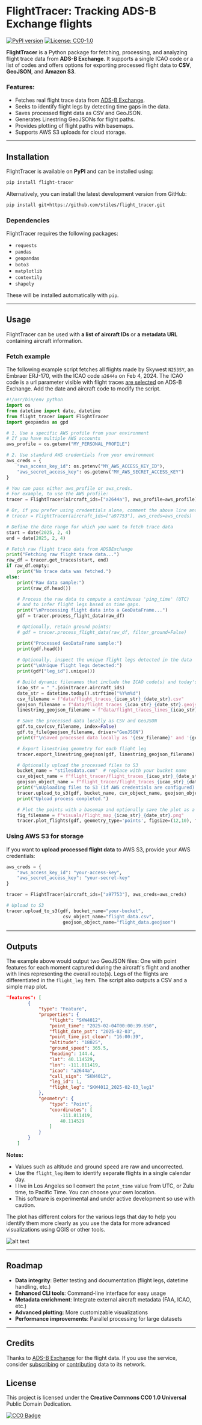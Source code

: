 # FlightTracer: Tracking ADS-B Exchange flights

[![PyPI version](https://img.shields.io/pypi/v/flight-tracer.svg)](https://pypi.org/project/flight-tracer/)
[![License: CC0-1.0](https://licensebuttons.net/p/zero/1.0/88x31.png)](https://creativecommons.org/publicdomain/zero/1.0/)

**FlightTracer** is a Python package for fetching, processing, and analyzing flight trace data from **ADS-B Exchange**. It supports a single ICAO code or a list of codes and offers options for exporting processed flight data to **CSV**, **GeoJSON**, and **Amazon S3**.

### Features:
- Fetches real flight trace data from [ADS-B Exchange](https://globe.adsbexchange.com/).
- Seeks to identify flight legs by detecting time gaps in the data.
- Saves processed flight data as CSV and GeoJSON.
- Generates Linestring GeoJSONs for flight paths.
- Provides plotting of flight paths with basemaps.
- Supports AWS S3 uploads for cloud storage.

---

## **Installation**
FlightTracer is available on **PyPI** and can be installed using:

```bash
pip install flight-tracer
```

Alternatively, you can install the latest development version from GitHub:

```bash
pip install git+https://github.com/stiles/flight_tracer.git
```

### **Dependencies**
FlightTracer requires the following packages:
- `requests`
- `pandas`
- `geopandas`
- `boto3`
- `matplotlib`
- `contextily`
- `shapely`

These will be installed automatically with `pip`.

---

## **Usage**
FlightTracer can be used with **a list of aircraft IDs** or **a metadata URL** containing aircraft information.

### **Fetch example**
The following example script fetches all flights made by Skywest `N253SY`, an Embraer ERJ-170, with the ICAO code `a2644a` on Feb 4, 2024. The ICAO code is a url parameter visible with flight traces [are selected](https://globe.adsbexchange.com/?icao=a2644a) on ADS-B Exchange. Add the date and aircraft code to modify the script.

```python
#!/usr/bin/env python
import os
from datetime import date, datetime
from flight_tracer import FlightTracer
import geopandas as gpd

# 1. Use a specific AWS profile from your environment 
# If you have multiple AWS accounts
aws_profile = os.getenv("MY_PERSONAL_PROFILE")

# 2. Use standard AWS credentials from your environment
aws_creds = {
    "aws_access_key_id": os.getenv("MY_AWS_ACCESS_KEY_ID"),
    "aws_secret_access_key": os.getenv("MY_AWS_SECRET_ACCESS_KEY")
}

# You can pass either aws_profile or aws_creds.
# For example, to use the AWS profile:
tracer = FlightTracer(aircraft_ids=["a2644a"], aws_profile=aws_profile)

# Or, if you prefer using credentials alone, comment the above line and use:
# tracer = FlightTracer(aircraft_ids=["a97753"], aws_creds=aws_creds)

# Define the date range for which you want to fetch trace data
start = date(2025, 2, 4)
end = date(2025, 2, 4)

# Fetch raw flight trace data from ADSBExchange
print("Fetching raw flight trace data...")
raw_df = tracer.get_traces(start, end)
if raw_df.empty:
    print("No trace data was fetched.")
else:
    print("Raw data sample:")
    print(raw_df.head())

    # Process the raw data to compute a continuous 'ping_time' (UTC)
    # and to infer flight legs based on time gaps.
    print("\nProcessing flight data into a GeoDataFrame...")
    gdf = tracer.process_flight_data(raw_df)

    # Optionally, retain ground points: 
    # gdf = tracer.process_flight_data(raw_df, filter_ground=False)

    print("Processed GeoDataFrame sample:")
    print(gdf.head())
    
    # Optionally, inspect the unique flight legs detected in the data
    print("\nUnique flight legs detected:")
    print(gdf["leg_id"].unique())

    # Build dynamic filenames that include the ICAO code(s) and today's date
    icao_str = "_".join(tracer.aircraft_ids)
    date_str = datetime.today().strftime("%Y%m%d")
    csv_filename = f"data/flight_traces_{icao_str}_{date_str}.csv"
    geojson_filename = f"data/flight_traces_{icao_str}_{date_str}.geojson"
    linestring_geojson_filename = f"data/flight_traces_lines_{icao_str}_{date_str}.geojson"

    # Save the processed data locally as CSV and GeoJSON
    gdf.to_csv(csv_filename, index=False)
    gdf.to_file(geojson_filename, driver="GeoJSON")
    print(f"\nSaved processed data locally as '{csv_filename}' and '{geojson_filename}'.")

    # Export linestring geometry for each flight leg
    tracer.export_linestring_geojson(gdf, linestring_geojson_filename)

    # Optionally upload the processed files to S3
    bucket_name = "stilesdata.com"  # replace with your bucket name
    csv_object_name = f"flight_tracer/flight_traces_{icao_str}_{date_str}.csv"
    geojson_object_name = f"flight_tracer/flight_traces_{icao_str}_{date_str}.geojson"
    print("\nUploading files to S3 (if AWS credentials are configured)...")
    tracer.upload_to_s3(gdf, bucket_name, csv_object_name, geojson_object_name)
    print("Upload process completed.")

    # Plot the points with a basemap and optionally save the plot as a PNG
    fig_filename = f"visuals/flight_map_{icao_str}_{date_str}.png"
    tracer.plot_flights(gdf, geometry_type='points', figsize=(12,10), fig_filename=fig_filename)
```

### **Using AWS S3 for storage**
If you want to **upload processed flight data** to AWS S3, provide your AWS credentials:

```python
aws_creds = {
    "aws_access_key_id": "your-access-key",
    "aws_secret_access_key": "your-secret-key"
}

tracer = FlightTracer(aircraft_ids=["a97753"], aws_creds=aws_creds)

# Upload to S3
tracer.upload_to_s3(gdf, bucket_name="your-bucket",
                     csv_object_name="flight_data.csv",
                     geojson_object_name="flight_data.geojson")
```

---

## Outputs

The example above would output two GeoJSON files: One with point features for each moment captured during the aircraft's flight and another with lines representing the overall route(s). Legs of the flights are differentiated in the `flight_leg` item. The script also outputs a CSV and a simple map plot.

```json
"features": [
        {
            "type": "Feature",
            "properties": {
                "flight": "SKW4012",
                "point_time": "2025-02-04T00:00:39.650",
                "flight_date_pst": "2025-02-03",
                "point_time_pst_clean": "16:00:39",
                "altitude": "18025",
                "ground_speed": 365.5,
                "heading": 144.4,
                "lat": 40.114529,
                "lon": -111.811419,
                "icao": "a2644a",
                "call_sign": "SKW4012",
                "leg_id": 1,
                "flight_leg": "SKW4012_2025-02-03_leg1"
            },
            "geometry": {
                "type": "Point",
                "coordinates": [
                    -111.811419,
                    40.114529
                ]
            }
        }
    ]
```

**Notes:**

- Values such as altitude and ground speed are raw and uncorrected. 
- Use the `flight_leg` item to identify separate flights in a single calendar day. 
- I live in Los Angeles so I convert the `point_time` value from UTC, or Zulu time, to Pacific Time. You can choose your own location.
- This software is experimental and under active development so use with caution. 

The plot has different colors for the various legs that day to help you identify them more clearly as you use the data for more advanced visualizations using QGIS or other tools. 

![alt text](visuals/flight_map_a2644a_20250204.png)

---

## **Roadmap**
- **Data integrity**: Better testing and documentation (flight legs, datetime handling, etc.)
- **Enhanced CLI tools**: Command-line interface for easy usage
- **Metadata enrichment**: Integrate external aircraft metadata (FAA, ICAO, etc.)
- **Advanced plotting**: More customizable visualizations
- **Performance improvements**: Parallel processing for large datasets

---

## **Credits**
Thanks to [ADS-B Exchange](https://globe.adsbexchange.com/) for the flight data. If you use the service, consider [subscribing](https://store.adsbexchange.com/collections/subscriptions) or [contributing](https://www.adsbexchange.com/ways-to-join-the-exchange/) data to its network. 

## **License**
This project is licensed under the **Creative Commons CC0 1.0 Universal** Public Domain Dedication.

[![CC0 Badge](https://licensebuttons.net/p/zero/1.0/88x31.png)](https://creativecommons.org/publicdomain/zero/1.0/legalcode)